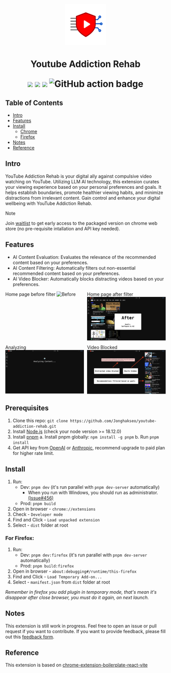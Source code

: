 <div align="center">
<img src="chrome-extension/public/logo.png" alt="logo" width="128" height="128"/>
<h1> Youtube Addiction Rehab

![](https://img.shields.io/badge/React-61DAFB?style=flat-square&logo=react&logoColor=black)
![](https://img.shields.io/badge/Typescript-3178C6?style=flat-square&logo=typescript&logoColor=white)
![](https://badges.aleen42.com/src/vitejs.svg)
![GitHub action badge](https://github.com/Jonghakseo/chrome-extension-boilerplate-react-vite/actions/workflows/build-zip.yml/badge.svg)

</div>

## Table of Contents

- [Intro](#intro)
- [Features](#features)
- [Install](#install)
  - [Chrome](#chrome)
  - [Firefox](#firefox)
- [Notes](#notes)
- [Reference](#reference)

## Intro <a name="intro"></a>
YouTube Addiction Rehab is your digital ally against compulsive video watching on YouTube. Utilizing LLM AI technology, this extension curates your viewing experience based on your personal preferences and goals. It helps establish boundaries, promote healthier viewing habits, and minimize distractions from irrelevant content. Gain control and enhance your digital wellbeing with YouTube Addiction Rehab.

> [!NOTE] 
> Join [waitlist](https://forms.gle/93Ew9HLtuBnAUuqF8) to get early access to the packaged version on chrome web store (no pre-requisite intallation and API key needed).

## Features <a name="features"></a>

- AI Content Evaluation: Evaluates the relevance of the recommended content based on your preferences.
- AI Content Filtering: Automatically filters out non-essential recommended content based on your preferences.
- AI Video Blocker: Automatically blocks distracting videos based on your preferences.
<div style="display: flex; flex-wrap: wrap; gap: 10px;">
  <div style="flex: 1; min-width: 40%;">
    <span>Home page before filter</span>
    <img src="./demo/before.png" alt="Before"/>
  </div>
  <div style="flex: 1; min-width: 40%;">
    <span>Home page after filter</span>
    <img src="./demo/after.png" alt="After"/>
  </div>
  <div style="flex: 1; min-width: 40%;">
    <span>Analyzing</span>
    <img src="./demo/analyzing.png" alt="Analyzing"/>
  </div>
  <div style="flex: 1; min-width: 40%;">
    <span>Video Blocked</span>
    <img src="./demo/blocked_video.png" alt="Blocked"/>
  </div>
</div>

## Prerequisites <a name="prerequisites"></a>

1. Clone this repo: `git clone https://github.com/Jonghakseo/youtube-addiction-rehab.git`
2. Install [Node.js](https://nodejs.org/en/) (check your node version >= 18.12.0) 
3. Install [pnpm](https://pnpm.io/) 
  a. Install pnpm globally: `npm install -g pnpm`
  b. Run `pnpm install`
4. Get API key from [OpenAI](https://help.openai.com/en/articles/4936850-where-do-i-find-my-openai-api-key) or [Anthropic](https://docs.anthropic.com/en/api/getting-started), recommend upgrade to paid plan for higher rate limit.

## Install <a name="install"></a>

1. Run:
   - Dev: `pnpm dev` (it's run parallel with `pnpm dev-server` automatically)
     - When you run with Windows, you should run as
       administrator. [(Issue#456)](https://github.com/Jonghakseo/chrome-extension-boilerplate-react-vite/issues/456)
   - Prod: `pnpm build`
2. Open in browser - `chrome://extensions`
3. Check - `Developer mode`
4. Find and Click - `Load unpacked extension`
5. Select - `dist` folder at root

### For Firefox: <a name="firefox"></a>

1. Run:
   - Dev: `pnpm dev:firefox` (it's run parallel with `pnpm dev-server` automatically)
   - Prod: `pnpm build:firefox`
2. Open in browser - `about:debugging#/runtime/this-firefox`
3. Find and Click - `Load Temporary Add-on...`
4. Select - `manifest.json` from `dist` folder at root

<i>Remember in firefox you add plugin in temporary mode, that's mean it's disappear after close browser, you must do it again, on next launch.</i>

## Notes 

This extension is still work in progress. Feel free to open an issue or pull request if you want to contribute. If you want to provide feedback, please fill out this [feedback form](https://forms.gle/dvffa7NFtxXDfLw6A).

## Reference <a name="reference"></a>

This extension is based on [chrome-extension-boilerplate-react-vite](https://github.com/Jonghakseo/chrome-extension-boilerplate-react-vite)